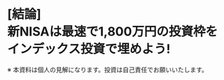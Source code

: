 <h1><span>[結論]</span><br/>新NISAは最速で1,800万円の投資枠をインデックス投資で埋めよう!</h1>

※ 本資料は個人の見解になります。投資は自己責任でお願いいたします。
